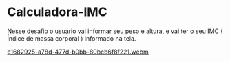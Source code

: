 # Calculadora-IMC
Nesse desafio o usuário vai informar seu peso e altura, e vai ter o seu IMC ( Índice de massa corporal ) informado na tela.

[e1682925-a78d-477d-b0bb-80bcb6f8f221.webm](https://user-images.githubusercontent.com/108637829/227679228-113d0eba-57d0-445a-a996-86366f20194f.webm)
